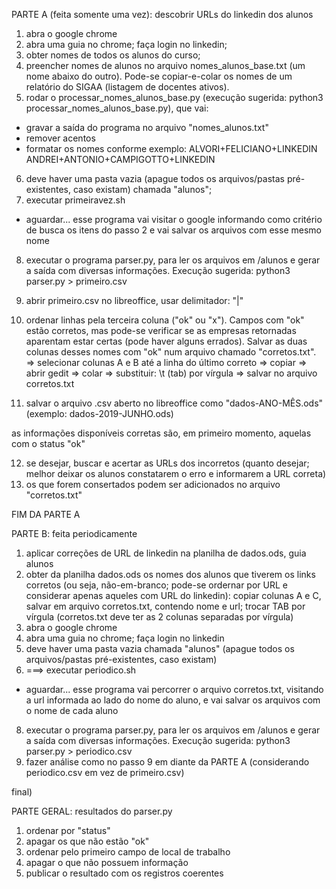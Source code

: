 PARTE A (feita somente uma vez): descobrir URLs do linkedin dos alunos

1) abra o google chrome
2) abra uma guia no chrome; faça login no linkedin; 
3) obter nomes de todos os alunos do curso; 
4) preencher nomes de alunos no arquivo nomes_alunos_base.txt (um nome abaixo do outro). Pode-se copiar-e-colar os nomes de um relatório do SIGAA (listagem de docentes ativos).
5) rodar o processar_nomes_alunos_base.py (execução sugerida: python3 processar_nomes_alunos_base.py), que vai:
- gravar a saída do programa no arquivo "nomes_alunos.txt"
- remover acentos
- formatar os nomes conforme exemplo:
ALVORI+FELICIANO+LINKEDIN
ANDREI+ANTONIO+CAMPIGOTTO+LINKEDIN
6) deve haver uma pasta vazia (apague todos os arquivos/pastas pré-existentes, caso existam) chamada "alunos";
7) executar primeiravez.sh
- aguardar... esse programa vai visitar o google informando como critério de busca os itens do passo 2 e vai salvar os arquivos com esse mesmo nome
8) executar o programa parser.py, para ler os arquivos em /alunos e gerar a saída com diversas informações. Execução sugerida: python3 parser.py > primeiro.csv

9) abrir primeiro.csv no libreoffice, usar delimitador: "|"
10) ordenar linhas pela terceira coluna ("ok" ou "x"). Campos com "ok" estão corretos, mas pode-se verificar se as empresas retornadas aparentam estar certas (pode haver alguns errados). Salvar as duas colunas desses nomes com "ok" num arquivo chamado "corretos.txt".
=> selecionar colunas A e B até a linha do último correto
=> copiar
=> abrir gedit
=> colar
=> substituir: \t (tab) por vírgula
=> salvar no arquivo corretos.txt
11) salvar o arquivo .csv aberto no libreoffice como "dados-ANO-MÊS.ods" (exemplo: dados-2019-JUNHO.ods)

as informações disponíveis corretas são, em primeiro momento, aquelas com o status "ok"

12) se desejar, buscar e acertar as URLs dos incorretos (quanto desejar; melhor deixar os alunos constatarem o erro e informarem a URL correta)
13) os que forem consertados podem ser adicionados no arquivo "corretos.txt"

FIM DA PARTE A


PARTE B: feita periodicamente

1) aplicar correções de URL de linkedin na planilha de dados.ods, guia alunos
2) obter da planilha dados.ods os nomes dos alunos que tiverem os links corretos (ou seja, não-em-branco; pode-se ordernar por URL e considerar apenas aqueles com URL do linkedin): copiar colunas A e C, salvar em arquivo corretos.txt, contendo nome e url; trocar TAB por vírgula (corretos.txt deve ter as 2 colunas separadas por vírgula)
3) abra o google chrome
4) abra uma guia no chrome; faça login no linkedin
5) deve haver uma pasta vazia chamada "alunos" (apague todos os arquivos/pastas pré-existentes, caso existam)
6) ===> executar periodico.sh
- aguardar... esse programa vai percorrer o arquivo corretos.txt, visitando a url informada ao lado do nome do aluno, e vai salvar os arquivos com o nome de cada aluno
8) executar o programa parser.py, para ler os arquivos em /alunos e gerar a saída com diversas informações. Execução sugerida: python3 parser.py > periodico.csv
9) fazer análise como no passo 9 em diante da PARTE A (considerando periodico.csv em vez de primeiro.csv)

final) 

PARTE GERAL: resultados do parser.py
1) ordenar por "status"
2) apagar os que não estão "ok"
3) ordenar pelo primeiro campo de local de trabalho
4) apagar o que não possuem informação
5) publicar o resultado com os registros coerentes
